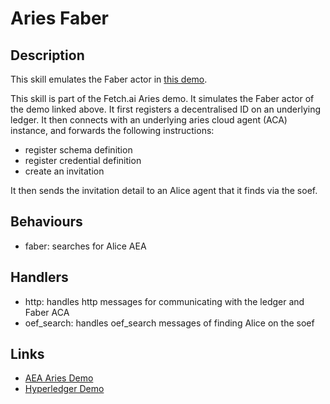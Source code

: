 # Aries Faber

## Description

This skill emulates the Faber actor in <a href="https://github.com/hyperledger/aries-cloudagent-python/blob/master/demo/README.md" target="_blank">this demo</a>.

This skill is part of the Fetch.ai Aries demo. It simulates the Faber actor of the demo linked above. It first registers a decentralised ID on an underlying ledger. It then connects with an underlying aries cloud agent (ACA) instance, and forwards the following instructions:
 * register schema definition
 * register credential definition
 * create an invitation
 
It then sends the invitation detail to an Alice agent that it finds via the soef.

## Behaviours

* faber: searches for Alice AEA 

## Handlers

* http: handles http messages for communicating with the ledger and Faber ACA
* oef_search: handles oef_search messages of finding Alice on the soef

## Links

* <a href="https://docs.fetch.ai/aea/aries-cloud-agent-demo/" target="_blank">AEA Aries Demo</a>
* <a href="https://github.com/hyperledger/aries-cloudagent-python/blob/master/demo/README.md" target="_blank">Hyperledger Demo</a>